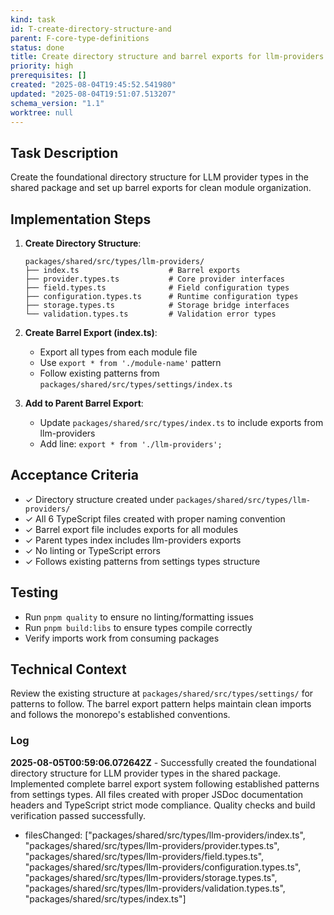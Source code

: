 ```yaml
---
kind: task
id: T-create-directory-structure-and
parent: F-core-type-definitions
status: done
title: Create directory structure and barrel exports for llm-providers types
priority: high
prerequisites: []
created: "2025-08-04T19:45:52.541980"
updated: "2025-08-04T19:51:07.513207"
schema_version: "1.1"
worktree: null
---
```


## Task Description

Create the foundational directory structure for LLM provider types in the shared package and set up barrel exports for clean module organization.

## Implementation Steps

1. **Create Directory Structure**:

   ```
   packages/shared/src/types/llm-providers/
   ├── index.ts                    # Barrel exports
   ├── provider.types.ts           # Core provider interfaces
   ├── field.types.ts              # Field configuration types
   ├── configuration.types.ts      # Runtime configuration types
   ├── storage.types.ts            # Storage bridge interfaces
   └── validation.types.ts         # Validation error types
   ```

2. **Create Barrel Export (index.ts)**:
   - Export all types from each module file
   - Use `export * from './module-name'` pattern
   - Follow existing patterns from `packages/shared/src/types/settings/index.ts`

3. **Add to Parent Barrel Export**:
   - Update `packages/shared/src/types/index.ts` to include exports from llm-providers
   - Add line: `export * from './llm-providers';`

## Acceptance Criteria

- ✓ Directory structure created under `packages/shared/src/types/llm-providers/`
- ✓ All 6 TypeScript files created with proper naming convention
- ✓ Barrel export file includes exports for all modules
- ✓ Parent types index includes llm-providers exports
- ✓ No linting or TypeScript errors
- ✓ Follows existing patterns from settings types structure

## Testing

- Run `pnpm quality` to ensure no linting/formatting issues
- Run `pnpm build:libs` to ensure types compile correctly
- Verify imports work from consuming packages

## Technical Context

Review the existing structure at `packages/shared/src/types/settings/` for patterns to follow. The barrel export pattern helps maintain clean imports and follows the monorepo's established conventions.

### Log

**2025-08-05T00:59:06.072642Z** - Successfully created the foundational directory structure for LLM provider types in the shared package. Implemented complete barrel export system following established patterns from settings types. All files created with proper JSDoc documentation headers and TypeScript strict mode compliance. Quality checks and build verification passed successfully.

- filesChanged: ["packages/shared/src/types/llm-providers/index.ts", "packages/shared/src/types/llm-providers/provider.types.ts", "packages/shared/src/types/llm-providers/field.types.ts", "packages/shared/src/types/llm-providers/configuration.types.ts", "packages/shared/src/types/llm-providers/storage.types.ts", "packages/shared/src/types/llm-providers/validation.types.ts", "packages/shared/src/types/index.ts"]
